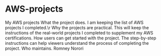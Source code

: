 # AWS-projects
My AWS projects 
What the project does. I am keeping the list of AWS projects I completed.\r
Why the projects are practical. This will keep the instructions of the real-world projects I completed to supplement my AWS certifications.
How users can get started with the project. The step-by-step instructions can help viewers understand the process of completing the project.
Who maintains. Romney Norori
